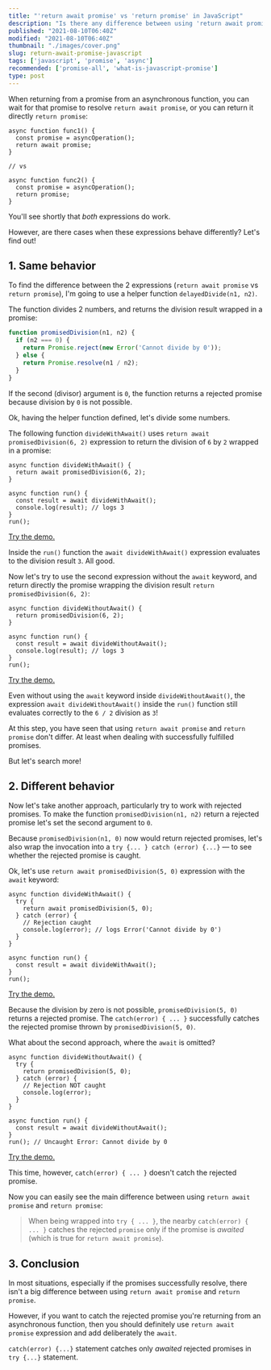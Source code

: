 ```yaml
---
title: "'return await promise' vs 'return promise' in JavaScript"
description: "Is there any difference between using 'return await promise' and 'return promise' in asynchronous JavaScript functions?"
published: "2021-08-10T06:40Z"
modified: "2021-08-10T06:40Z"
thumbnail: "./images/cover.png"
slug: return-await-promise-javascript
tags: ['javascript', 'promise', 'async']
recommended: ['promise-all', 'what-is-javascript-promise']
type: post
---
```


When returning from a promise from an asynchronous function, you can wait for that promise to resolve `return await promise`, or you can return it directly 
`return promise`:  

```javascript{3,10}
async function func1() {
  const promise = asyncOperation();
  return await promise;
}

// vs

async function func2() {
  const promise = asyncOperation();
  return promise;
}
```

You'll see shortly that *both* expressions do work. 

However, are there cases when these expressions behave differently? Let's find out!

## 1. Same behavior

To find the difference between the 2 expressions (`return await promise` vs `return promise`), I'm going to use a helper function `delayedDivide(n1, n2)`.  

The function divides 2 numbers, and returns the division result wrapped in a promise:
```javascript
function promisedDivision(n1, n2) {
  if (n2 === 0) {
    return Promise.reject(new Error('Cannot divide by 0'));
  } else {
    return Promise.resolve(n1 / n2);
  }
}
```

If the second (divisor) argument is `0`, the function returns a rejected promise because division by `0` is not possible.  

Ok, having the helper function defined, let's divide some numbers.  

The following function `divideWithAwait()` uses `return await promisedDivision(6, 2)` expression to return the division of `6` by `2` wrapped in a promise:

```javascript{2}
async function divideWithAwait() {
  return await promisedDivision(6, 2);
}

async function run() {
  const result = await divideWithAwait();
  console.log(result); // logs 3
}
run();
```

[Try the demo.](https://codesandbox.io/s/with-await-resolved-mdzz5?file=/src/index.js)

Inside the `run()` function the `await divideWithAwait()` expression evaluates to the division result `3`. All good.  

Now let's try to use the second expression without the `await` keyword, and return directly the promise wrapping the division result `return promisedDivision(6, 2)`:

```javascript{2}
async function divideWithoutAwait() {
  return promisedDivision(6, 2);
}

async function run() {
  const result = await divideWithoutAwait();
  console.log(result); // logs 3
}
run();
```

[Try the demo.](https://codesandbox.io/s/without-await-resolved-u06sb)

Even without using the `await` keyword inside `divideWithoutAwait()`, the expression `await divideWithoutAwait()` inside the `run()` function still evaluates correctly to the `6 / 2` division as `3`!  

At this step, you have seen that using `return await promise` and `return promise` don't differ. At least when dealing with successfully fulfilled promises.  

But let's search more!

## 2. Different behavior

Now let's take another approach, particularly try to work with rejected promises. To make the function `promisedDivision(n1, n2)` return a rejected promise let's set the second argument to `0`.  

Because `promisedDivision(n1, 0)` now would return rejected promises, let's also wrap the invocation into a `try {... } catch (error) {...}` &mdash; to see whether the rejected promise is caught.  

Ok, let's use `return await promisedDivision(5, 0)` expression with the `await` keyword:

```javascript{3}
async function divideWithAwait() {
  try {
    return await promisedDivision(5, 0);
  } catch (error) {
    // Rejection caught
    console.log(error); // logs Error('Cannot divide by 0')
  }
}

async function run() {
  const result = await divideWithAwait();
}
run();
```

[Try the demo.](https://codesandbox.io/s/with-await-rejected-ihxg5?file=/src/index.js)

Because the division by zero is not possible, `promisedDivision(5, 0)` returns a rejected promise. The `catch(error) { ... }` successfully catches the rejected promise thrown by `promisedDivision(5, 0)`.  

What about the second approach, where the `await` is omitted?

```javascript{3}
async function divideWithoutAwait() {
  try {
    return promisedDivision(5, 0);
  } catch (error) {
    // Rejection NOT caught
    console.log(error);
  }
}

async function run() {
  const result = await divideWithoutAwait();
}
run(); // Uncaught Error: Cannot divide by 0
```

[Try the demo.](https://codesandbox.io/s/without-await-rejected-477nr)

This time, however, `catch(error) { ... }` doesn't catch the rejected promise.  

Now you can easily see the main difference between using `return await promise` and `return promise`:

> When being wrapped into `try { ... }`, the nearby `catch(error) { ... }` catches the rejected `promise` only if the promise is *awaited* (which is true for `return await promise`).  

## 3. Conclusion

In most situations, especially if the promises successfully resolve, there isn't a big difference between using `return await promise` and `return promise`.  

However, if you want to catch the rejected promise you're returning from an asynchronous function,
then you should definitely use `return await promise` expression and add deliberately the `await`.  

`catch(error) {...}` statement catches only *awaited* rejected promises in `try {...}` statement.  